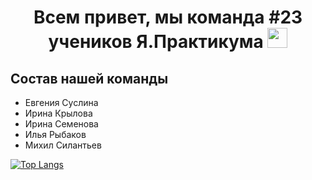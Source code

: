 <h1 align="center">Всем привет, мы команда #23 учеников Я.Практикума </a> <img src="https://simpleicons.org/icons/react.svg" height="32" color="#fff"/></h1>

## Состав нашей команды
- Евгения Суслина
- Ирина Крылова
- Ирина Семенова
- Илья Рыбаков
- Михил Силантьев

[![Top Langs](https://github-readme-stats.vercel.app/api/top-langs/?username=ITMO-praktikum)](https://github.com/ITMO-praktikum/github-readme-stats)
